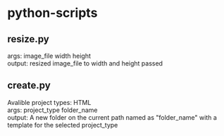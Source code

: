 # python-scripts
## resize.py
args: image_file width height  
output: resized image_file to width and height passed

## create.py
Avalible project types: HTML   
args: project_type folder_name  
output: A new folder on the current path named as "folder_name" with a template for the selected project_type  
